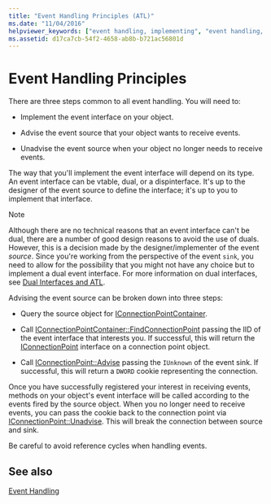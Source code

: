 ```yaml
---
title: "Event Handling Principles (ATL)"
ms.date: "11/04/2016"
helpviewer_keywords: ["event handling, implementing", "event handling, advising event sources", "interfaces, event and event sink", "dual interfaces, event interfaces", "event handling, dual event interfaces"]
ms.assetid: d17ca7cb-54f2-4658-ab8b-b721ac56801d
---
```

# Event Handling Principles

There are three steps common to all event handling. You will need to:

- Implement the event interface on your object.

- Advise the event source that your object wants to receive events.

- Unadvise the event source when your object no longer needs to receive events.

The way that you'll implement the event interface will depend on its type. An event interface can be vtable, dual, or a dispinterface. It's up to the designer of the event source to define the interface; it's up to you to implement that interface.

> [!NOTE]
> Although there are no technical reasons that an event interface can't be dual, there are a number of good design reasons to avoid the use of duals. However, this is a decision made by the designer/implementer of the event *source*. Since you're working from the perspective of the event `sink`, you need to allow for the possibility that you might not have any choice but to implement a dual event interface. For more information on dual interfaces, see [Dual Interfaces and ATL](../atl/dual-interfaces-and-atl.md).

Advising the event source can be broken down into three steps:

- Query the source object for [IConnectionPointContainer](/windows/win32/api/ocidl/nn-ocidl-iconnectionpointcontainer).

- Call [IConnectionPointContainer::FindConnectionPoint](/windows/win32/api/ocidl/nf-ocidl-iconnectionpointcontainer-findconnectionpoint) passing the IID of the event interface that interests you. If successful, this will return the [IConnectionPoint](/windows/win32/api/ocidl/nn-ocidl-iconnectionpoint) interface on a connection point object.

- Call [IConnectionPoint::Advise](/windows/win32/api/ocidl/nf-ocidl-iconnectionpoint-advise) passing the `IUnknown` of the event sink. If successful, this will return a `DWORD` cookie representing the connection.

Once you have successfully registered your interest in receiving events, methods on your object's event interface will be called according to the events fired by the source object. When you no longer need to receive events, you can pass the cookie back to the connection point via [IConnectionPoint::Unadvise](/windows/win32/api/ocidl/nf-ocidl-iconnectionpoint-unadvise). This will break the connection between source and sink.

Be careful to avoid reference cycles when handling events.

## See also

[Event Handling](../atl/event-handling-and-atl.md)
